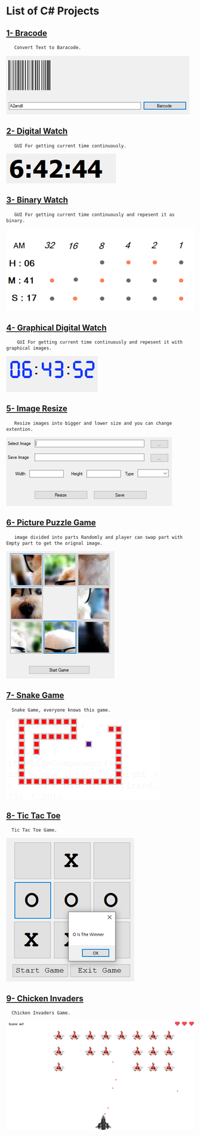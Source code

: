 # List of C# Projects

## [1- Bracode](C%23%20Projects/01-%20Barcode)
       Convert Text to Baracode.
       
![Barcode](/Graphics/Resources/Barcode.PNG)

## [2- Digital Watch](C%23%20Projects/02-%20Digital%20Watch)
       GUI For getting current time continuously.
       
![Barcode](/Graphics/Resources/digital_watch.PNG)

## [3- Binary Watch](/C%23%20Projects/03-%20Binary%20Watch)
       GUI For getting current time continuously and repesent it as binary.
       
![Barcode](/Graphics/Resources/binary_watch.PNG)

## [4- Graphical Digital Watch](/C%23%20Projects/04-%20Graphical%20Digital%20watch)
        GUI For getting current time continuously and repesent it with graphical images.
       
![Barcode](/Graphics/Resources/graphical_digital_watch.PNG)

## [5- Image Resize](/C%23%20Projects/05-%20Image%20Resize)
       Resize images into bigger and lower size and you can change extention.
       
![Barcode](/Graphics/Resources/image_resize.PNG)

## [6- Picture Puzzle Game](/C%23%20Projects/06-%20Picture%20Puzzle%20Game)
       image divided into parts Randomly and player can swap part with Empty part to get the orignal image.
       
![Barcode](/Graphics/Resources/puzzle_game.PNG)

## [7- Snake Game](/C%23%20Projects/07-%20Snake%20Game)
      Snake Game, everyone knows this game.
       
![Barcode](/Graphics/Resources/snake_game.PNG)

## [8- Tic Tac Toe](/C%23%20Projects/08-%20Tic%20Tac%20Toe)
      Tic Tac Toe Game.
![Barcode](/Graphics/Resources/Tic%20Tac%20Toe.PNG)

## [9- Chicken Invaders](/C%23%20Projects/09-%20Chicken%20Invaders)
      Chicken Invaders Game.
![Barcode](/Graphics/Resources/Chicken%20Invaders.PNG)


